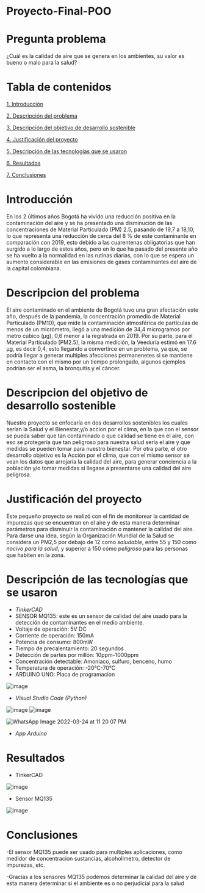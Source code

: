 # Proyecto-Final-POO
# Pregunta problema
¿Cuál es la calidad de aire que se genera en los ambientes, su valor es bueno o malo para la salud?
# Tabla de contenidos  
[1. Introducción](#introduccion)

[2. Descripción del problema](#descripcion-del-problema)

[3. Descripción del objetivo de desarrollo sostenible](descripcion-del-objetivo-de-desarrollo-sostenible)

[4. Justificación del proyecto](#justificacion-del-proyecto)

[5. Descripción de las tecnologías que se usaron](#descripcion-de-las-tecnologias-que-se-usaron)

[6. Resultados](#resultados)

[7. Conclusiones](#conclusiones)

# Introducción
En los 2 últimos años Bogotá ha vivido una reducción positiva en la contaminación del aire y se ha presentado una disminución de las concentraciones de Material Particulado (PM) 2.5, pasando de 19,7 a 18,10, lo que representa una reducción de cerca del 8 % de este contaminante en comparación con 2019, esto debido a las cuarentenas obligatorias que han surgido a lo largo de estos años, pero en lo que ha pasado del presente año se ha vuelto a la normalidad en las rutinas diarias, con lo que se espera un aumento considerable en las emisiones de gases contaminantes del aire de la capital colombiana.

# Descripcion del problema
El aire contaminado en el ambiente de Bogotá tuvo una gran afectación este año, después de la pandemia, la concentración promedio de Material Particulado (PM10), que mide la contaminación atmosférica de partículas de menos de un micrómetro, llegó a una medición de 34,4 microgramos por metro cúbico (µg), 0,6 menor a la registrada en 2019. Por su parte, para el Material Particulado (PM2.5), la misma medición, la Veeduría estimó en 17.6 µg, es decir 0,4, esto llegando a convertirce en un problema, ya que, se podría llegar a generar multiples afecciones permanenetes si se mantiene en contacto con el mismo por un tiempo prolongado, algunos ejemplos podrían ser el asma, la bronquitis y el cáncer.

# Descripcion del objetivo de desarrollo sostenible
Nuestro proyecto se enfocaría en dos desarrollos sostenibles los cuales serían la Salud y el Bienestar,y/o accion por el clima, en la que con el sensor se pueda saber que tan contaminado o que calidad se tiene en el aire, con eso se protegería que tan peligroso para nuestra salud sería el aire y que medidas se pueden tomar para nuestro bienestar. Por otra parte, el otro desarrollo objetivo es la Acción por el clima, que con el mismo sensor se vean los datos que arrojaría la calidad del aire, para generar conciencia a la población y/o tomar medidas si llegase a presentarse una calidad del aire peligrosa.

# Justificación del proyecto
Este pequeño proyecto se realizó con el fin de monitorear la cantidad de impurezas que se encuentran en el aire y de esta manera determinar parámetros para disminuir la contaminación o mantener la calidad del aire. Para darse una idea, según la Organización Mundial de la Salud se considera un PM2,5 por debajo de 12 como *saludable*, entre 55 y 150 como *nocivo para la salud*, y superior a 150 cómo *peligroso* para las personas que habiten en la zona.

# Descripción de las tecnologías que se usaron
- *TinkerCAD*
- SENSOR MQ135: este es un sensor de calidad del aire usado para la detección de contaminantes en el medio ambiente.
- Voltaje de operación: 5V DC
- Corriente de operación: 150mA
- Potencia de consumo: 800mW
- Tiempo de precalentamiento: 20 segundos
- Detección de partes por millón: 10ppm-1000ppm
- Concentración detectable: Amoniaco,  sulfuro, benceno, humo
- Temperatura de operación: -20°C-70°C
- ARDUINO UNO: Placa de programacion

![image](https://user-images.githubusercontent.com/99050162/160036353-e0563f85-96c9-4207-8839-f6c0e807b8a8.png)

- *Visual Studio Code (Python)*

![image](https://user-images.githubusercontent.com/99050162/160058740-5c632843-0451-42c4-a6c4-1dff7d7e67aa.png)
![image](https://user-images.githubusercontent.com/99050162/160059904-08f976bf-0617-404f-a7d0-b8b41301d2dd.png)


![WhatsApp Image 2022-03-24 at 11 20 07 PM](https://user-images.githubusercontent.com/87994944/160053635-4e9557dc-a30b-4f75-aeb5-a3092f933f93.jpeg)

- *App Arduino*
# Resultados
- TinkerCAD

![image](https://user-images.githubusercontent.com/99050162/160036162-550aa2fe-419a-48b8-8be2-f6e80cfafc47.png)

- Sensor MQ135

![image](https://user-images.githubusercontent.com/99050162/160047716-6f9926f1-0615-41a8-930f-179af117a688.png)


# Conclusiones
-El sensor MQ135 puede ser usado para multiples aplicaciones, como medidor de concentracion sustancias, alcoholimetro, detector de impurezas, etc.

-Gracias a los sensores MQ135 podemos determinar la calidad del aire y de esta manera determinar si el ambiente es o no perjudicial para la salud

